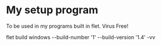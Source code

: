 # My setup program

To be used in my programs built in flet. Virus Free!

flet build windows  --build-number '1' --build-version '1.4' -vv